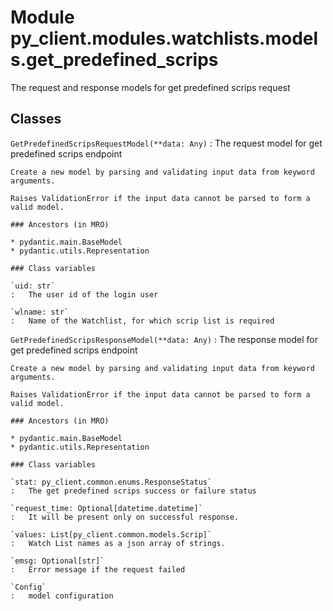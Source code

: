Module py_client.modules.watchlists.models.get_predefined_scrips
================================================================
The request and response models for get predefined scrips request

Classes
-------

`GetPredefinedScripsRequestModel(**data: Any)`
:   The request model for get predefined scrips endpoint
    
    Create a new model by parsing and validating input data from keyword arguments.
    
    Raises ValidationError if the input data cannot be parsed to form a valid model.

    ### Ancestors (in MRO)

    * pydantic.main.BaseModel
    * pydantic.utils.Representation

    ### Class variables

    `uid: str`
    :   The user id of the login user

    `wlname: str`
    :   Name of the Watchlist, for which scrip list is required

`GetPredefinedScripsResponseModel(**data: Any)`
:   The response model for get predefined scrips endpoint
    
    Create a new model by parsing and validating input data from keyword arguments.
    
    Raises ValidationError if the input data cannot be parsed to form a valid model.

    ### Ancestors (in MRO)

    * pydantic.main.BaseModel
    * pydantic.utils.Representation

    ### Class variables

    `stat: py_client.common.enums.ResponseStatus`
    :   The get predefined scrips success or failure status

    `request_time: Optional[datetime.datetime]`
    :   It will be present only on successful response.

    `values: List[py_client.common.models.Scrip]`
    :   Watch List names as a json array of strings.

    `emsg: Optional[str]`
    :   Error message if the request failed

    `Config`
    :   model configuration